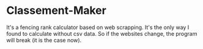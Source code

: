 # Classement-Maker
It's a fencing rank calculator based on web scrapping. It's the only way I found to calculate without csv data. So if the websites change, the program will break (it is the case now).
